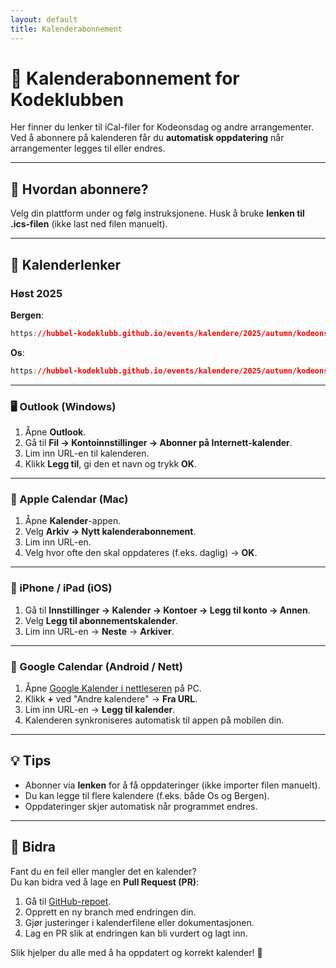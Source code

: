 ```yaml
---
layout: default
title: Kalenderabonnement
---
```


# 📅 Kalenderabonnement for Kodeklubben

Her finner du lenker til iCal-filer for Kodeonsdag og andre arrangementer.  
Ved å abonnere på kalenderen får du **automatisk oppdatering** når arrangementer legges til eller endres.  

---

## 🔗 Hvordan abonnere?

Velg din plattform under og følg instruksjonene. Husk å bruke **lenken til .ics-filen** (ikke last ned filen manuelt).

---

## 📂 Kalenderlenker

### Høst 2025

**Bergen**:
```css
https://hubbel-kodeklubb.github.io/events/kalendere/2025/autumn/kodeonsdag_bergen.ics
```

**Os**:
```css
https://hubbel-kodeklubb.github.io/events/kalendere/2025/autumn/kodeonsdag_os.ics
```

---

### 🖥️ Outlook (Windows)
1. Åpne **Outlook**.  
2. Gå til **Fil → Kontoinnstillinger → Abonner på Internett-kalender**.  
3. Lim inn URL-en til kalenderen.  
4. Klikk **Legg til**, gi den et navn og trykk **OK**.  

---

### 🍎 Apple Calendar (Mac)
1. Åpne **Kalender**-appen.  
2. Velg **Arkiv → Nytt kalenderabonnement**.  
3. Lim inn URL-en.  
4. Velg hvor ofte den skal oppdateres (f.eks. daglig) → **OK**.  

---

### 📱 iPhone / iPad (iOS)
1. Gå til **Innstillinger → Kalender → Kontoer → Legg til konto → Annen**.  
2. Velg **Legg til abonnementskalender**.  
3. Lim inn URL-en → **Neste** → **Arkiver**.  

---

### 🤖 Google Calendar (Android / Nett)
1. Åpne [Google Kalender i nettleseren](https://calendar.google.com) på PC.  
2. Klikk **+** ved "Andre kalendere" → **Fra URL**.  
3. Lim inn URL-en → **Legg til kalender**.  
4. Kalenderen synkroniseres automatisk til appen på mobilen din.  


---

## 💡 Tips
- Abonner via **lenken** for å få oppdateringer (ikke importer filen manuelt).  
- Du kan legge til flere kalendere (f.eks. både Os og Bergen).  
- Oppdateringer skjer automatisk når programmet endres.  

---

## 🤝 Bidra

Fant du en feil eller mangler det en kalender?  
Du kan bidra ved å lage en **Pull Request (PR)**:  

1. Gå til [GitHub-repoet](https://github.com/hubbel-kodeklubb/events).  
2. Opprett en ny branch med endringen din.  
3. Gjør justeringer i kalenderfilene eller dokumentasjonen.  
4. Lag en PR slik at endringen kan bli vurdert og lagt inn.  

Slik hjelper du alle med å ha oppdatert og korrekt kalender! 🚀
